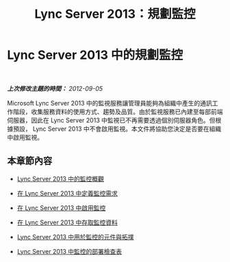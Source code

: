 ﻿---
title: Lync Server 2013：規劃監控
TOCTitle: 規劃監控
ms:assetid: 26cead5a-183c-42f1-a4b0-0e8d61c6159d
ms:mtpsurl: https://technet.microsoft.com/zh-tw/library/JJ204752(v=OCS.15)
ms:contentKeyID: 49889984
ms.date: 08/10/2015
mtps_version: v=OCS.15
ms.translationtype: HT
---

# Lync Server 2013 中的規劃監控

 

_**上次修改主題的時間：** 2012-09-05_

Microsoft Lync Server 2013 中的監視服務讓管理員能夠為組織中產生的通訊工作階段，收集服務資料的使用方式、趨勢及品質。由於監視服務已內建至每部前端伺服器，因此在 Lync Server 2013 中監視已不再需要透過個別伺服器角色。但根據預設， Lync Server 2013 中不會啟用監視。本文件將協助您決定是否要在組織中啟用監視。

## 本章節內容

  - [Lync Server 2013 中的監控概觀](lync-server-2013-overview-of-monitoring.md)

  - [在 Lync Server 2013 中定義監控需求](lync-server-2013-defining-your-requirements-for-monitoring.md)

  - [在 Lync Server 2013 中啟用監控](lync-server-2013-enabling-monitoring.md)

  - [在 Lync Server 2013 中存取監控資料](lync-server-2013-accessing-monitoring-data.md)

  - [Lync Server 2013 中用於監控的元件與拓撲](lync-server-2013-components-and-topologies-for-monitoring.md)

  - [Lync Server 2013 中監控的部署檢查表](lync-server-2013-deployment-checklist-for-monitoring.md)

